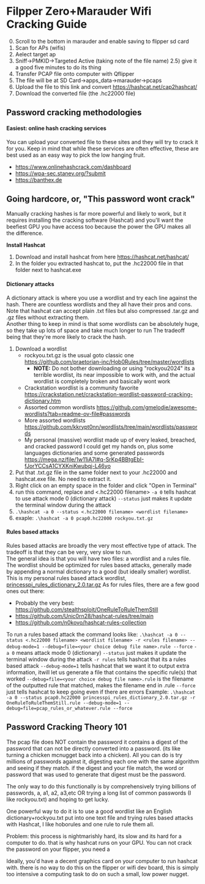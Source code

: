 # Filpper Zero+Marauder Wifi Cracking Guide

0) Scroll to the bottom in marauder and enable saving to flipper sd card
1) Scan for APs (wifis)
2) Aelect target ap
2) Sniff->PMKID->Targeted Active (taking note of the file name)
2.5) give it a good five minutes to do its thing
3) Transfer PCAP file onto computer with Qflipper
4) The file will be at SD Card->apps_data->marauder->pcaps
5) Upload the file to this link and convert https://hashcat.net/cap2hashcat/ 
6) Download the converted file (the .hc22000 file)

## Password cracking methodologies
#### Easiest: online hash cracking services
You can upload your converted file to these sites and they will try to crack it for you. Keep in mind that while these services are often effective, these are best used as an easy way to pick the low hanging fruit.
* https://www.onlinehashcrack.com/dashboard
* https://wpa-sec.stanev.org/?submit
* https://banthex.de

## Going hardcore, or, "This password wont crack"
Manually cracking hashes is far more powerful and likely to work, but it requires installing the cracking software (Hashcat) and you'll want the beefiest GPU you have access too because the power the GPU makes all the difference.

**Install Hashcat**
1) Download and install hashcat from here https://hashcat.net/hashcat/
2) In the folder you extracted hashcat to, put the .hc22000 file in that folder next to hashcat.exe

#### Dictionary attacks
A dictionary attack is where you use a wordlist and try each line against the hash. There are countless wordlists and they all have their pros and cons.  
Note that hashcat can accept plain .txt files but also compressed .tar.gz and .gz files without extracting them.  
Another thing to keep in mind is that some wordlists can be absolutely huge, so they take up lots of space and take much longer to run The tradeoff being that they're more likely to crack the hash.

1) Download a wordlist
    * rockyou.txt.gz is the usual goto classic one https://github.com/praetorian-inc/Hob0Rules/tree/master/wordlists
        - **NOTE:** Do not bother downloading or using "rockyou2024" its a terrible wordlist, its near impossible to work with, and the actual wordlist is completely broken and basically wont work
    * Crackstation wordlist is a community favorite https://crackstation.net/crackstation-wordlist-password-cracking-dictionary.htm
    * Assorted common wordlists https://github.com/gmelodie/awesome-wordlists?tab=readme-ov-file#passwords
    * More assorted wordlists https://github.com/kkrypt0nn/wordlists/tree/main/wordlists/passwords
    * My personal (massive) wordlist made up of every leaked, breached, and cracked password I could get my hands on, plus some languages dictionaries and some generated passwords https://mega.nz/file/1w11iA7I#q-SrKp4BBtgEbI-fJorYCCsA1CYXKniKwubqj-L46yo
2) Put that .txt.gz file in the same folder next to your .hc22000 and hashcat.exe file. No need to extract it.
3) Right click on an empty space in the folder and click "Open in Terminal"
4) run this command, replace <wordlist filename> and <.hc22000 filename> `-a 0` tells hashcat to use attack mode 0 (dictionary attack) `--status` just makes it update the terminal window during the attack
5) `.\hashcat -a 0 --status <.hc22000 filename> <wordlist filename>`
6) exaple: `.\hashcat -a 0 pcap0.hc22000 rockyou.txt.gz`

#### Rules based attacks
Rules based attacks are broadly the very most effective type of attack. The tradeoff is that they can be very, very slow to run.  
The general idea is that you will have two files: a wordlist and a rules file. The wordlist should be optimized for rules based attacks, generally made by appending a normal dictionary to a good (but ideally smaller) wordlist. 
This is my personal rules based attack wordlist, [princesspi_rules_dictionary_2.0.tar.gz](https://mega.nz/file/B5VBXKSQ#i4guRZCdfpzWvrhP4H2o84tTcb7PmqYjPve6n1JNdWQ)
As for rules files, there are a few good ones out there:  
* Probably the very best: https://github.com/stealthsploit/OneRuleToRuleThemStill
* https://github.com/Unic0rn28/hashcat-rules/tree/main
* https://github.com/n0kovo/hashcat-rules-collection

To run a rules based attack the command looks like:
`.\hashcat -a 0 --status <.hc22000 filename> <wordlist filename> -r <rules filename> --debug-mode=1 --debug=file=<your choice debug file name>.rule --force`
`-a 0` means attack mode 0 (dictionary)
`--status` just makes it update the terminal window during the attack
`-r rules` tells hashcat that its a rules based attack
`--debug-mode=1` tells hashcat that we want it to output extra information, itwill let us generate a file that contains the specific rule(s) that worked
`--debug=file=<your choice debug file name>.rule` is the filename of the outputted rule that matched, makes the filename end in .rule
`--force` just tells hashcat to keep going even if there are errors
Example: `.\hashcat -a 0 --status pcap0.hc22000 princesspi_rules_dictionary_2.0.tar.gz -r OneRuleToRuleThemStill.rule --debug-mode=1 --debug=file=pcap_rules_or_whatever.rule --force`


## Password Cracking Theory 101
The pcap file does NOT contain the password it contains a digest of the password that can not be directly converted into a password. (its like turning a chicken mcnugget back into a chicken). All you can do is try millions of passwords against it, digesting each one with the same algorithm and seeing if they match. if the digest and your file match, the word or password that was used to generate that digest must be the password.  
  
The only way to do this functionally is by comprehensively trying billions of passwords, a, a1, a2, a3,etc OR trying a long list of common passwords (I like rockyou.txt) and hoping to get lucky.  

One powerful way to do it is to use a good wordlist like an English dictionary+rockyou.txt put into one text file and trying rules based attacks with Hashcat, I like hoborules and one rule to rule them all.  
  
Problem: this process is nightmarishly hard, its slow and its hard for a computer to do. that is why hashcat runs on your GPU. You can not crack the password on your flipper, you need a  
  
Ideally, you'd have a decent graphics card on your computer to run hashcat with. there is no way to do this on the flipper or wifi dev board, this is simply too intensive a computing task to do on such a small, low power nugget.